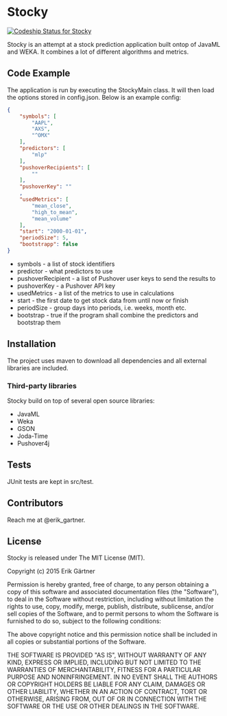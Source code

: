 # Stocky

[![Codeship Status for Stocky](https://codeship.com/projects/7d9d7560-8a2f-0132-c7fa-7acbd47feca1/status)](https://codeship.com/projects/59952)  


Stocky is an attempt at a stock prediction application built ontop of JavaML and WEKA.
It combines a lot of different algorithms and metrics.

## Code Example

The application is run by executing the StockyMain class. It will then load the options stored in
config.json. Below is an example config:

```json
{
    "symbols": [
        "AAPL",
        "AXS",
        "^OMX"
    ],
    "predictors": [
        "mlp"
    ],
    "pushoverRecipients": [
        ""
    ],
    "pushoverKey": ""
    ,
    "usedMetrics": [
        "mean_close",
        "high_to_mean",
        "mean_volume"
    ],
    "start": "2000-01-01",
    "periodSize": 5,
    "bootstrapp": false
}

```

* symbols - a list of stock identifiers
* predictor - what predictors to use
* pushoverRecipient - a list of Pushover user keys to send the results to
* pushoverKey - a Pushover API key
* usedMetrics - a list of the metrics to use in calculations
* start - the first date to get stock data from until now or finish
* periodSize - group days into periods, i.e. weeks, month etc.
* bootstrap - true if the program shall combine the predictors and bootstrap them

## Installation

The project uses maven to download all dependencies and all external libraries are included.

### Third-party libraries
Stocky build on top of several open source libraries:

* JavaML
* Weka
* GSON
* Joda-Time
* Pushover4j

## Tests

JUnit tests are kept in src/test.

## Contributors

Reach me at @erik_gartner.

## License

Stocky is released under The MIT License (MIT).

Copyright (c) 2015 Erik Gärtner

Permission is hereby granted, free of charge, to any person obtaining a copy
of this software and associated documentation files (the "Software"), to deal
in the Software without restriction, including without limitation the rights
to use, copy, modify, merge, publish, distribute, sublicense, and/or sell
copies of the Software, and to permit persons to whom the Software is
furnished to do so, subject to the following conditions:

The above copyright notice and this permission notice shall be included in all
copies or substantial portions of the Software.

THE SOFTWARE IS PROVIDED "AS IS", WITHOUT WARRANTY OF ANY KIND, EXPRESS OR
IMPLIED, INCLUDING BUT NOT LIMITED TO THE WARRANTIES OF MERCHANTABILITY,
FITNESS FOR A PARTICULAR PURPOSE AND NONINFRINGEMENT. IN NO EVENT SHALL THE
AUTHORS OR COPYRIGHT HOLDERS BE LIABLE FOR ANY CLAIM, DAMAGES OR OTHER
LIABILITY, WHETHER IN AN ACTION OF CONTRACT, TORT OR OTHERWISE, ARISING FROM,
OUT OF OR IN CONNECTION WITH THE SOFTWARE OR THE USE OR OTHER DEALINGS IN THE
SOFTWARE.
